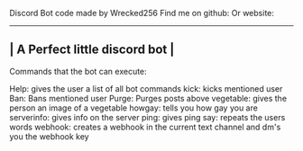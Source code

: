 Discord Bot code made by Wrecked256
Find me on github:
Or website: 

-------------------------------------------------------
|             A Perfect little discord bot            |
-------------------------------------------------------
Commands that the bot can execute:

Help: gives the user a list of all bot commands
kick: kicks mentioned user
Ban: Bans mentioned user
Purge: Purges posts above
vegetable: gives the person an image of a vegetable
howgay: tells you how gay you are
serverinfo: gives info on the server
ping: gives ping
say: repeats the users words
webhook: creates a webhook in the current text channel and dm's you the webhook key